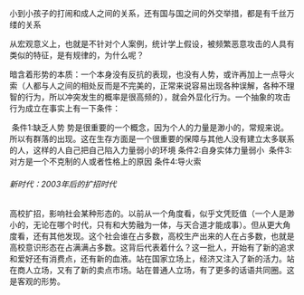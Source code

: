 小到小孩子的打闹和成人之间的关系，还有国与国之间的外交举措，都是有千丝万缕的关系

从宏观意义上，也就是不针对个人案例，统计学上假设，被频繁恶意攻击的人具有类似的特征，是有规律的，为什么呢？

​		暗含着形势的本质：一个本身没有反抗的表现，也没有人势，或许再加上一点导火索（人都与人之间的相处反而是不完美的，正常来说容易出现各种误解，各种不理智的行为，所以冲突发生的概率是很高频的），就会外显化行为。
​		一个抽象的攻击行为成立在事实上有一下条件：

​				条件1:缺乏人势
​						势是很重要的一个概念，因为个人的力量是渺小的，常规来说。所以有群落的出现。这在生存方面是一个很重要的保障
​						与其他人没有建立太多联系的人，这样的人自己把自己陷入力量弱小的环境
​				条件2:自身实体力量弱小
​				条件3:对方是一个不克制的人或者性格上的原因
​				条件4:导火索



###### 新时代：2003年后的扩招时代

​		高校扩招，影响社会某种形态的。以前从一个角度看，似乎文凭贬值（一个人是渺小的，无论在哪个时代，只有和大势融为一体，与天合道才能成事）。但从更大角度看，还有其他发现。这个社会谁在占多数，高校生产出来的人在占多数，也就是高校意识形态在占满满占多数。这背后代表着什么？这一批人，开始有了新的追求和爱好还有消费点，还有新的血液。站在国家立场上，经济又注入了新的活力。站在商人立场，又有了新的卖点市场。站在普通人立场，有了更多的话语共同圈。这是客观的形势。